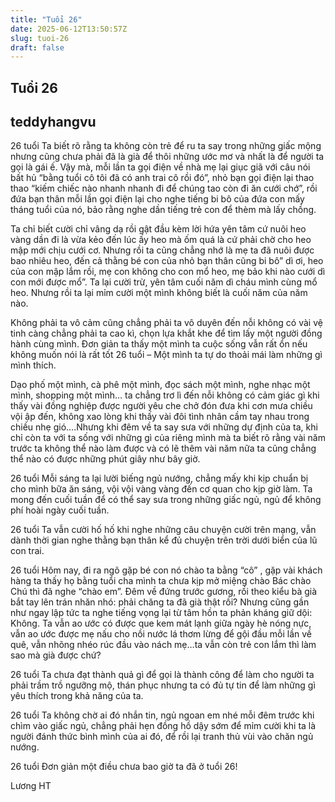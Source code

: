 ```yaml
---
title: "Tuổi 26"
date: 2025-06-12T13:50:57Z
slug: tuoi-26
draft: false
---
```


## Tuổi 26

## teddyhangvu

26 tuổi
Ta biết rõ rằng ta không còn trẻ để ru ta say trong những giấc mộng nhưng cũng chưa phải đã là già để thôi những ước mơ và nhất là để người ta gọi là gái ế. Vậy mà, mỗi lần ta gọi điện về nhà mẹ lại giục giã với câu nói bất hủ “bằng tuổi cô tôi đã có anh trai cô rồi đó”, nhỏ bạn gọi điện lại thao thao “kiếm chiếc nào nhanh nhanh đi để chúng tao còn đi ăn cưới chớ”, rồi đứa bạn thân mỗi lần gọi điện lại cho nghe tiếng bi bô của đứa con mấy tháng tuổi của nó, bảo rằng nghe dần tiếng trẻ con để thèm mà lấy chồng.
 
Ta chỉ biết cười chỉ vâng dạ rồi gật đầu kèm lời hứa yên tâm cứ nuôi heo vàng dần đi là vừa kẻo đến lúc ấy heo mà ốm quá là cứ phải chờ cho heo mập mới chịu cưới cơ. Nhưng rồi ta cũng chẳng nhớ là mẹ ta đã nuôi được bao nhiêu heo, đến cả thằng bé con của nhỏ bạn thân cũng bi bô” dì ơi, heo của con mập lắm rồi, mẹ con không cho con mổ heo, mẹ bảo khi nào cưới dì con mới được mổ”. Ta lại cười trừ, yên tâm cuối năm dì cháu mình cùng mổ heo. Nhưng rồi ta lại mỉm cười một mình không biết là cuối năm của năm nào.
 
Không phải ta vô cảm cũng chẳng phải ta vô duyên đến nỗi không có vài vệ tinh càng chẳng phải ta cao kì, chọn lựa khắt khe để tìm lấy một người đồng hành cùng mình. Đơn giản ta thấy một mình ta cuộc sống vẫn rất ổn nếu không muốn nói là rất tốt
26 tuổi – Một mình ta tự do thoải mái làm những gì mình thích.
 
Dạo phố một mình, cà phê một mình, đọc sách một mình, nghe nhạc một mình, shopping một mình… ta chẳng trơ lì đến nỗi không có cảm giác gì khi thấy vài đồng nghiệp được người yêu che chở đón đưa khi cơn mưa chiều vội ập đến, không xao lòng khi thấy vài đôi tình nhân cầm tay nhau trong chiều nhẹ gió….Nhưng khi đêm về ta say sưa với những dự định của ta, khi chỉ còn ta với ta sống với những gì của riêng mình mà ta biết rõ rằng vài năm trước ta không thể nào làm được và có lẽ thêm vài năm nữa ta cũng chẳng thể nào có được những phút giây như bây giờ.
 

 
26 tuổi
Mỗi sáng ta lại lười biếng ngủ nướng, chẳng mấy khi kịp chuẩn bị cho mình bữa ăn sáng, vội vội vàng vàng đến cơ quan cho kịp giờ làm. Ta mong đến cuối tuần để có thể say sưa trong những giấc ngủ, ngủ để không phí hoài ngày cuối tuần.
 
26 tuổi
Ta vẫn cười hố hố khi nghe những câu chuyện cười trên mạng, vẫn dành thời gian nghe thằng bạn thân kể đủ chuyện trên trời dưới biển của lũ con trai.
 
26 tuổi
Hôm nay, đi ra ngõ gặp bé con nó chào ta bằng “cô” , gặp vài khách hàng ta thấy họ bằng tuổi cha mình ta chưa kịp mở miệng chào Bác chào Chú thì đã nghe “chào em”. Đêm về đứng trước gương, rồi theo kiểu bà già bắt tay lên trán nhăn nhó: phải chăng ta đã già thật rồi? Nhưng cũng gần như ngay lập tức ta nghe tiếng vọng lại từ tâm hồn ta phản kháng giữ dội: Không.
Ta vẫn ao ước có được que kem mát lạnh giữa ngày hè nóng nực, vẫn ao ước được mẹ nấu cho nồi nước lá thơm lừng để gội đầu mỗi lần về quê, vẫn nhõng nhéo rúc đầu vào nách mẹ…ta vẫn còn trẻ con lắm thì làm sao mà già được chứ?
 
26 tuổi
Ta chưa đạt thành quả gì để gọi là thành công để làm cho người ta phải trầm trồ ngưỡng mộ, thán phục nhưng ta có đủ tự tin để làm những gì yêu thích trong khả năng của ta.
 
26 tuổi
Ta không chờ ai đó nhắn tin, ngủ ngoan em nhé mỗi đêm trước khi chìm vào giấc ngủ, chẳng phải hẹn đồng hồ dậy sớm để mỉm cười khi ta là người đánh thức bình mình của ai đó, để rồi lại tranh thủ vùi vào chăn ngủ nướng.
 
26 tuổi
Đơn giản một điều chưa bao giờ ta đã ở tuổi 26!
 
Lương HT